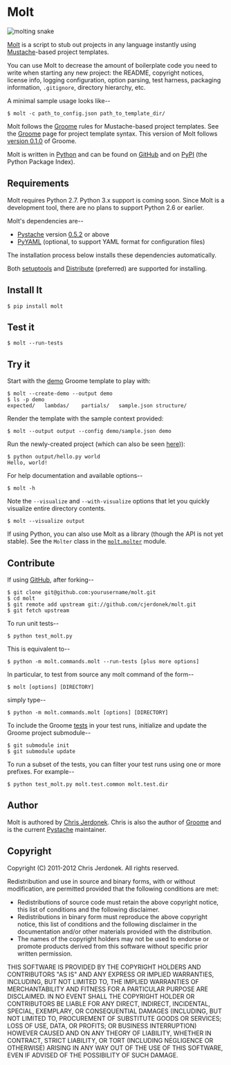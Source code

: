 Molt
====

<!-- We leave the brackets empty.  Otherwise, text shows up in the reST
  version converted by pandoc. -->

![](https://github.com/cjerdonek/molt/raw/master/images/molt.png "molting snake")

[Molt](http://cjerdonek.github.com/molt/) is a script to stub out projects
in any language instantly using [Mustache](http://mustache.github.com/)-based
project templates.

You can use Molt to decrease the amount of boilerplate code you need to write
when starting any new project: the README, copyright notices, license
info, logging configuration, option parsing, test harness,
packaging information, `.gitignore`, directory hierarchy, etc.

A minimal sample usage looks like--

    $ molt -c path_to_config.json path_to_template_dir/

Molt follows the [Groome](http://cjerdonek.github.com/groome/) rules for
Mustache-based project templates.
See the [Groome](http://cjerdonek.github.com/groome/) page for project
template syntax.  This version of Molt follows
[version 0.1.0](https://github.com/cjerdonek/groome/tree/v0.1.0) of Groome.

Molt is written in [Python](http://www.python.org/) and can be found on
[GitHub](https://github.com/cjerdonek/molt) and on
[PyPI](http://pypi.python.org/pypi/molt) (the Python Package Index).


Requirements
------------

Molt requires Python 2.7.  Python 3.x support is coming soon.  Since Molt
is a development tool, there are no plans to support Python 2.6 or earlier.

Molt's dependencies are--

* [Pystache](https://github.com/defunkt/pystache) version
  [0.5.2](http://pypi.python.org/pypi/pystache) or above
* [PyYAML](http://pypi.python.org/pypi/PyYAML) (optional, to support
  YAML format for configuration files)

The installation process below installs these dependencies automatically.

Both [setuptools](http://pypi.python.org/pypi/setuptools) and
[Distribute](http://packages.python.org/distribute/) (preferred) are
supported for installing.


Install It
----------

    $ pip install molt


Test it
-------

    $ molt --run-tests


Try it
------

Start with the [demo](https://github.com/cjerdonek/molt/tree/master/molt/demo)
Groome template to play with:

    $ molt --create-demo --output demo
    $ ls -p demo
    expected/	lambdas/	partials/	sample.json	structure/

Render the template with the sample context provided:

    $ molt --output output --config demo/sample.json demo

Run the newly-created project (which can also be seen
[here](https://github.com/cjerdonek/molt/tree/master/molt/demo/expected))):

    $ python output/hello.py world
    Hello, world!

For help documentation and available options--

    $ molt -h

Note the `--visualize` and `--with-visualize` options that let you
quickly visualize entire directory contents.

    $ molt --visualize output

If using Python, you can also use Molt as a library (though the API is
not yet stable).  See the `Molter` class in the
[`molt.molter`](https://github.com/cjerdonek/molt/blob/master/molt/molter.py)
module.


Contribute
----------

If using [GitHub](https://github.com/), after forking--

    $ git clone git@github.com:yourusername/molt.git
    $ cd molt
    $ git remote add upstream git://github.com/cjerdonek/molt.git
    $ git fetch upstream

To run unit tests--

    $ python test_molt.py

This is equivalent to--

    $ python -m molt.commands.molt --run-tests [plus more options]

In particular, to test from source any molt command of the form--

    $ molt [options] [DIRECTORY]

simply type--

    $ python -m molt.commands.molt [options] [DIRECTORY]

To include the Groome [tests](https://github.com/cjerdonek/groome/tree/master/tests)
in your test runs, initialize and update the Groome project submodule--

    $ git submodule init
    $ git submodule update

To run a subset of the tests, you can filter your test runs using one or
more prefixes.  For example--

    $ python test_molt.py molt.test.common molt.test.dir


Author
------

Molt is authored by [Chris Jerdonek](https://github.com/cjerdonek).
Chris is also the author of [Groome](http://cjerdonek.github.com/groome/) and
is the current [Pystache](https://github.com/defunkt/pystache) maintainer.


Copyright
---------

Copyright (C) 2011-2012 Chris Jerdonek. All rights reserved.

Redistribution and use in source and binary forms, with or without
modification, are permitted provided that the following conditions are met:

* Redistributions of source code must retain the above copyright notice,
  this list of conditions and the following disclaimer.
* Redistributions in binary form must reproduce the above copyright notice,
  this list of conditions and the following disclaimer in the documentation
  and/or other materials provided with the distribution.
* The names of the copyright holders may not be used to endorse or promote
  products derived from this software without specific prior written
  permission.

THIS SOFTWARE IS PROVIDED BY THE COPYRIGHT HOLDERS AND CONTRIBUTORS "AS IS"
AND ANY EXPRESS OR IMPLIED WARRANTIES, INCLUDING, BUT NOT LIMITED TO, THE
IMPLIED WARRANTIES OF MERCHANTABILITY AND FITNESS FOR A PARTICULAR PURPOSE
ARE DISCLAIMED. IN NO EVENT SHALL THE COPYRIGHT HOLDER OR CONTRIBUTORS BE
LIABLE FOR ANY DIRECT, INDIRECT, INCIDENTAL, SPECIAL, EXEMPLARY, OR
CONSEQUENTIAL DAMAGES (INCLUDING, BUT NOT LIMITED TO, PROCUREMENT OF
SUBSTITUTE GOODS OR SERVICES; LOSS OF USE, DATA, OR PROFITS; OR BUSINESS
INTERRUPTION) HOWEVER CAUSED AND ON ANY THEORY OF LIABILITY, WHETHER IN
CONTRACT, STRICT LIABILITY, OR TORT (INCLUDING NEGLIGENCE OR OTHERWISE)
ARISING IN ANY WAY OUT OF THE USE OF THIS SOFTWARE, EVEN IF ADVISED OF THE
POSSIBILITY OF SUCH DAMAGE.
